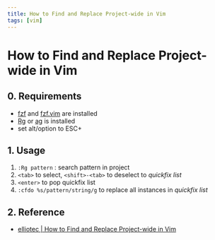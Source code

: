```yaml
---
title: How to Find and Replace Project-wide in Vim
tags: [vim]
---
```




# How to Find and Replace Project-wide in Vim

## 0. Requirements

- [fzf](https://github.com/junegunn/fzf) and [fzf.vim](https://github.com/junegunn/fzf.vim) are installed
- [Rg]([https://github.com/BurntSushi/ripgrep) or [ag](https://github.com/ggreer/the_silver_searcher) is installed
- set alt/option to ESC+

## 1. Usage

1. `:Rg pattern` : search pattern in project
2. `<tab>` to select, `<shift>-<tab>` to deselect to *quickfix list*
3. `<enter>` to pop quickfix list
4. `:cfdo %s/pattern/string/g` to replace all instances in *quickfix list*



## 2. Reference

- [elliotec | How to Find and Replace Project-wide in Vim](https://elliotec.com/how-to-find-and-replace-in-project-with-vim/)
